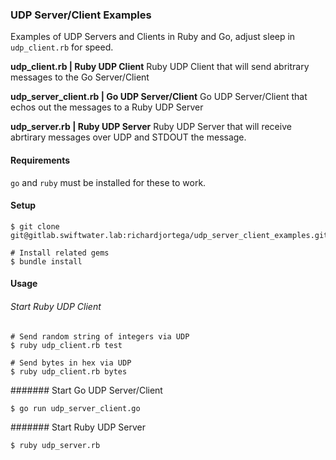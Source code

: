 ### UDP Server/Client Examples

Examples of UDP Servers and Clients in Ruby and Go, adjust sleep in `udp_client.rb` for speed.

**udp_client.rb | Ruby UDP Client**
Ruby UDP Client that will send abritrary messages to the Go Server/Client

**udp_server_client.rb | Go UDP Server/Client**
Go UDP Server/Client that echos out the messages to a Ruby UDP Server

**udp_server.rb | Ruby UDP Server**
Ruby UDP Server that will receive abrtirary messages over UDP and STDOUT the message.

#### Requirements
`go` and `ruby` must be installed for these to work.


#### Setup

```
$ git clone git@gitlab.swiftwater.lab:richardjortega/udp_server_client_examples.git

# Install related gems
$ bundle install
```

#### Usage
###### Start Ruby UDP Client
```
# Send random string of integers via UDP
$ ruby udp_client.rb test

# Send bytes in hex via UDP
$ ruby udp_client.rb bytes
```

####### Start Go UDP Server/Client
```
$ go run udp_server_client.go
```

####### Start Ruby UDP Server
```
$ ruby udp_server.rb
```
